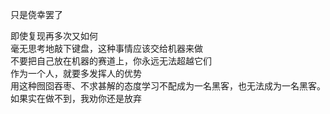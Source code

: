 只是侥幸罢了  

即使复现再多次又如何  
毫无思考地敲下键盘，这种事情应该交给机器来做  
不要把自己放在机器的赛道上，你永远无法超越它们  
作为一个人，就要多发挥人的优势  
用这种囫囵吞枣、不求甚解的态度学习不配成为一名黑客，也无法成为一名黑客。  
如果实在做不到，我劝你还是放弃  

